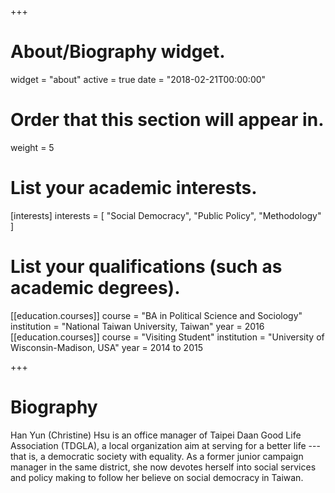 +++
# About/Biography widget.
widget = "about"
active = true
date = "2018-02-21T00:00:00"

# Order that this section will appear in.
weight = 5

# List your academic interests.
[interests]
  interests = [
    "Social Democracy",
    "Public Policy",
    "Methodology"
  ]

# List your qualifications (such as academic degrees).
[[education.courses]]
  course = "BA in Political Science and Sociology"
  institution = "National Taiwan University, Taiwan"
  year = 2016
[[education.courses]]
  course = "Visiting Student"
  institution = "University of Wisconsin-Madison, USA"
  year = 2014 to 2015

+++

# Biography

Han Yun (Christine) Hsu is an office manager of Taipei Daan Good Life Association (TDGLA), a local organization aim at serving for a better life ---that is, a democratic society with equality. As a former junior campaign manager in the same district, she now devotes herself into social services and policy making to follow her believe on social democracy in Taiwan.
